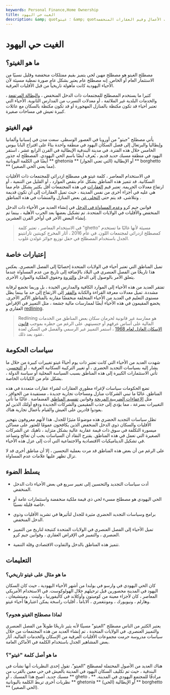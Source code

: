 ```yaml
---
keywords: Personal Finance,Home Ownership
title: الغيت حي اليهود
description: &amp; quot؛ غيتو &amp; quot؛ هو مصطلح مسيء لحي يتميز بعدم كفاية الخدمات البلدية وغياب الأعمال وقيم العقارات المنخفضة.
---
```


# الغيت حي اليهود
## ما هو الغيتو؟

مصطلح الغيتو هو مصطلح مهين لحي يتميز بقيم ممتلكات منخفضة وقليل نسبيًا من الاستثمار العام أو الخاص. إنه مصطلح عام يعتبر بشكل عام صورة نمطية مسيئة لأن الأحياء اليهودية كانت مأهولة تاريخياً من قبل الأقليات العرقية.

كثيرا ما يستخدم المصطلح للمجتمعات ذات الدخل المنخفض ، [والبطالة المرتفعة](/unemployment) ، والخدمات البلدية غير الملائمة ، أو معدلات التسرب من المدارس الثانوية. الأحياء التي تعتبر أحياء قد تكون مكتظة بالمنازل المهجورة أو قد تكون مكتظة بالسكان مع عائلات كبيرة تعيش في مساحات صغيرة.

## فهم الغيتو

يأتي مصطلح "جيتو" من أوروبا في العصور الوسطى. سعت مدن في إسبانيا وألمانيا وإيطاليا والبرتغال إلى فصل السكان اليهود في منطقة واحدة بناءً على اقتراح البابا بيوس الخامس خلال هذه الفترة. في مدينة البندقية الإيطالية في القرن الرابع عشر ، استقر اليهود في منطقة مسبك حديد قديم ، يُعرف أيضًا باسم الحي اليهودي. المصطلح له جذور أيضًا في الكلمة اليونانية ** ghetonia ** (التي تعني الجوار) أو الإيطالية ** borghetto ** (مما يعني الحي الصغير).

في الاستخدام المعاصر ، كلمة غيتو هي مصطلح ازدرائي للمجتمعات ذات الأقليات السكانية. قد تتميز هذه المناطق بشكل عام بنقص الموارد ، أو القليل من التنمية ، أو ارتفاع معدلات الجريمة. تعتبر قيم [العقارات](/realestate) في هذه المجتمعات أقل بكثير بشكل عام مما هي عليه في أجزاء أخرى من نفس المدينة ، حيث تميل العقارات إلى أن تكون قديمة وتتلاشى. قد يتم حتى [التخلي عن](/abandoned-property) بعض المنازل والمنشآت في هذه المناطق .

قوانين جيم كرو [وعدم المساواة في الدخل](/income-inequality) في إنشاء العديد من الأحياء ذات الدخل المنخفض والأقليات في الولايات المتحدة. تم تشكيل بعضها بعد الحرب الأهلية ، بينما تم إنشاء البعض الآخر في أواخر القرن العشرين.

> في الاستخدام المعاصر ، تعتبر كلمة "ghetto" مسيئة لأنها غالبًا ما تستخدم كمصطلح ازدرائي لمجتمعات اللون. في عام 2016 ، أثار المخرج كوينتين تارانتينو الجدل باستخدام المصطلح في حفل توزيع جوائز غولدن غلوب.

>

## إعتبارات خاصة

تميل المناطق التي تعتبر أحياء في الولايات المتحدة إحصائيًا إلى الفصل العنصري. يعكس هذا تاريخًا من الفصل العنصري في البلاد بالإضافة إلى تاريخ من عدم المساواة عندما يتعلق الأمر بالوصول إلى الدخل [والثروة](/wealth) وحقوق الملكية والموارد الأخرى.

تفتقر العديد من هذه الأحياء إلى الموارد الكافية والمدارس الجيدة ، بل وربما تخضع لرقابة مشددة. تميل معدلات معرفة القراءة والكتابة [والفقر](/poverty) إلى الارتفاع إلى حد ما بينما يظل مستوى التعليم في العديد من الأحياء المتخلفة منخفضًا مقارنة بالمناطق الأكبر الأخرى. يخضع المقيمون في هذه الأحياء أيضًا لممارسات مالية جشعة ، مثل التمييز في الإقراض العقاري و [redlining](/redlining).

> Redlining هو ممارسة غير قانونية لحرمان سكان بعض المناطق من الخدمات المالية على أساس عرقهم أو جنسيتهم. على الرغم من حظره بموجب [قانون الإسكان العادل لعام 1968](/fair-housing-act) ، استمر التمييز غير الرسمي والفصل في السكن لعدة عقود بعد ذلك.

>

## سياسات الحكومة

شهدت العديد من الأحياء التي كانت تعتبر ذات يوم أحياءً غيتو تغييرات كبيرة من خلال ما يشار إليه بسياسات التجديد الحضري ، أو تغيير التركيبة السكانية العرقية ، أو [التحسين](/gentrification). تأتي الاستثمارات الكبيرة إلى هذه المناطق بسبب السياسة المحلية أو سياسة الدولة ، بشكل عام من الكيانات الخاصة.

تضع الحكومات سياسات لإغراء مطوري العقارات لشراء عقارات متعددة في هذه المناطق. غالبًا ما تبني الشركات منازل ومساحات تجارية جديدة ، مستفيدة من الحوافز ، مثل [الإعفاءات الضريبية المربحة](/tax-break) وقوانين [تقسيم المناطق](/zoning) الفضفاضة . غالبًا ما تأتي التغييرات بسرعة ، مما يؤدي إلى جذب المقيمين والشركات الجديدة ودفع أولئك الذين لم يعودوا قادرين على العيش والقيام بأعمال تجارية هناك.

تظل سياسات التجديد الحضري هذه موضوعًا مثيرًا للجدل. هذا لأنهم معروفون بتهجير الأقليات والسكان ذوي الدخل المنخفض الذين يكافحون عمومًا للعثور على مساكن ميسورة التكلفة في سوق ذات قيمة عقارية عالية بشكل متزايد ، ناهيك عن الشركات الصغيرة التي تعمل في هذه المناطق. يقترح النقاد أن السياسات يجب أن تعالج وتساعد في تشكيل الديناميكيات الاقتصادية والاجتماعية التي أدت إلى عزل هذه الأحياء.

على الرغم من أن بعض هذه المناطق قد مرت بعملية التحسين ، إلا أن مناطق أخرى قد لا تزال تظهر عليها علامات عدم المساواة.

## يسلط الضوء

- أدت سياسات التجديد والتحسين إلى تغيير سريع في بعض الأحياء ذات الدخل المنخفض.

- الحي اليهودي هو مصطلح مسيء لحي ذي قيمة ملكية منخفضة واستثمارات عامة أو خاصة قليلة نسبيًا.

- برامج وسياسات التجديد الحضري مثيرة للجدل لتأثيرها في تشريد الأقليات وذوي الدخل المنخفض.

- تميل الأحياء إلى الفصل العنصري في الولايات المتحدة كنتيجة لتاريخ من التمييز العنصري ، والتمييز في الإقراض العقاري ، وقوانين جيم كرو.

- تتميز هذه المناطق بالدخل والتفاوت الاقتصادي وقلة التنمية.

## التعليمات

### ما هو مثال على غيتو تاريخي؟

كان الحي اليهودي في وارسو في بولندا من أشهر الأحياء اليهودية ، حيث كان السكان اليهود في المدينة محصورين قبل ترحيلهم خلال الهولوكوست. في الاستخدام الأمريكي المعاصر ، كان لأجزاء معينة من كومبتون وأوكلاند في كاليفورنيا ، ولينت ، وميتشيغان ، وهارلم ، ونيويورك ، ومونتغمري ، ألاباما ، أقليات راسخة يمكن اعتبارها أحياء غيتو.

### لماذا مصطلح الغيتو هجوم؟

يعتبر الكثير من الناس مصطلح "الغيتو" مسيئًا لأنه يثير تاريخًا طويلاً من الفصل العنصري والتمييز العنصري. في الولايات المتحدة ، تم إنشاء العديد من هذه المجتمعات من خلال سياسات مدروسة حرمت مجموعات الأقليات العرقية من الإسكان والخدمات المالية. أثار بعض المشاهير الجدل باستخدام الكلمة في الأماكن العامة.

### ما هو أصل كلمة "غيتو"؟

هناك العديد من الأصول المحتملة لمصطلح "الغيتو". تقول إحدى النظريات أنها نشأت في البندقية ، حيث تم تكليف السكان اليهود في المدينة بالعيش في حي معين بالقرب من مسبك حديد. أصبح هذا المسبك ، أو ** gheto ، ** مرادفًا للمجتمع اليهودي في المدينة. نظريات أخرى تربط الكلمة باليونانية ** ghetonia ** (الحي) أو الإيطالية ** borghetto ** (الحي الصغير).

